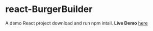 # react-BurgerBuilder
A demo React project
download and run npm intall.
**Live Demo** [here](https://react-my-burger-e3301.firebaseapp.com/)
